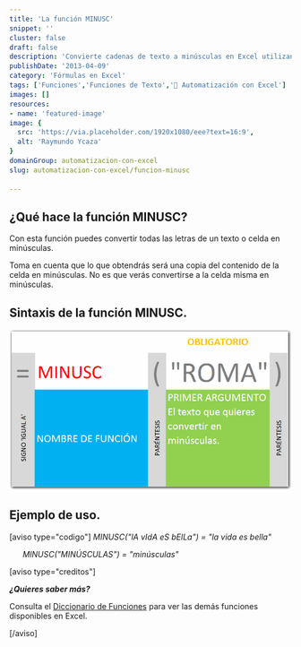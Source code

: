 ```yaml
---
title: 'La función MINUSC'
snippet: ''
cluster: false
draft: false 
description: 'Convierte cadenas de texto a minúsculas en Excel utilizando la función MINUSC y mejora la presentación de tus datos.'
publishDate: '2013-04-09'
category: 'Fórmulas en Excel'
tags: ['Funciones','Funciones de Texto','🤖 Automatización con Excel']
images: []
resources: 
- name: 'featured-image'
image: {
  src: 'https://via.placeholder.com/1920x1080/eee?text=16:9',
  alt: 'Raymundo Ycaza'
}
domainGroup: automatizacion-con-excel
slug: automatizacion-con-excel/funcion-minusc

---
```


## ¿Qué hace la función MINUSC?

Con esta función puedes convertir todas las letras de un texto o celda en minúsculas.

Toma en cuenta que lo que obtendrás será una copia del contenido de la celda en minúsculas. No es que verás convertirse a la celda misma en minúsculas.

## Sintaxis de la función MINUSC.

[![Función MINUSC](images/funcion-minusc-000458.png)](http://raymundoycaza.com/wp-content/uploads/funci�n-minusc-000458.png)

## Ejemplo de uso.

\[aviso type="codigo"\] _MINUSC("lA vIdA eS bElLa") = "la vida es bella"_

      _MINUSC("MINÚSCULAS") = "minúsculas"_

\[aviso type="creditos"\]

_**¿Quieres saber más?**_

Consulta el [Diccionario de Funciones](http://raymundoycaza.com/tag/diccionario-de-funciones/) para ver las demás funciones disponibles en Excel.

\[/aviso\]

